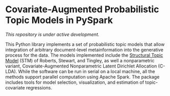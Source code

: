 # Covariate-Augmented Probabilistic Topic Models in PySpark

*This repository is under active development.*

This Python library implements a set of probabilistic topic models that allow integration of arbitrary document-level metainformation into the generative process for the data. The models implemented include the [Structural Topic Model](http://structuraltopicmodel.com/) (STM) of Roberts, Stewart, and Tingley, as well a nonparametric variant, Covariate-Augmented Nonparametric Latent Dirichlet Allocation (C-LDA). While the software can be run in serial on a local machine, all the methods support parallel computation using Apache Spark. The package includes tools for model selection, visualization, and estimation of topic-covariate regressions.
